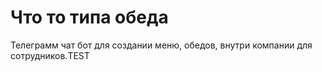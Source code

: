 # Что то типа обеда
Телеграмм чат бот для создании меню, обедов, внутри компании для сотрудников.TEST
